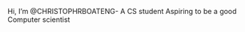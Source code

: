 Hi, I’m @CHRISTOPHRBOATENG- 
A CS student Aspiring to be a good Computer scientist 

  

<!---
CHRISTOPHRBOATENG/CHRISTOPHRBOATENG is a ✨ special ✨ repository because its `README.md` (this file) appears on your GitHub profile.
You can click the Preview link to take a look at your changes.
--->
